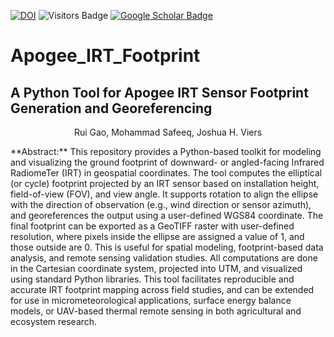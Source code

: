 [![DOI](https://zenodo.org/badge/1018733015.svg)](https://doi.org/10.5281/zenodo.15871683)
![Visitors Badge](https://visitor-badge.laobi.icu/badge?page_id=RuiGao9.IRT-FP)
[![Google Scholar Badge](https://img.shields.io/badge/GoogleScholar-blue)](https://scholar.google.com/citations?hl=en&user=dR_SQZkAAAAJ)

# Apogee_IRT_Footprint
## A Python Tool for Apogee IRT Sensor Footprint Generation and Georeferencing
<p align="center">Rui Gao, Mohammad Safeeq, Joshua H. Viers</p>
**Abstract:** This repository provides a Python-based toolkit for modeling and visualizing the ground footprint of downward- or angled-facing Infrared RadiomeTer (IRT) in geospatial coordinates. The tool computes the elliptical (or cycle) footprint projected by an IRT sensor based on installation height, field-of-view (FOV), and view angle. It supports rotation to align the ellipse with the direction of observation (e.g., wind direction or sensor azimuth), and georeferences the output using a user-defined WGS84 coordinate. The final footprint can be exported as a GeoTIFF raster with user-defined resolution, where pixels inside the ellipse are assigned a value of 1, and those outside are 0. This is useful for spatial modeling, footprint-based data analysis, and remote sensing validation studies. All computations are done in the Cartesian coordinate system, projected into UTM, and visualized using standard Python libraries. This tool facilitates reproducible and accurate IRT footprint mapping across field studies, and can be extended for use in micrometeorological applications, surface energy balance models, or UAV-based thermal remote sensing in both agricultural and ecosystem research.